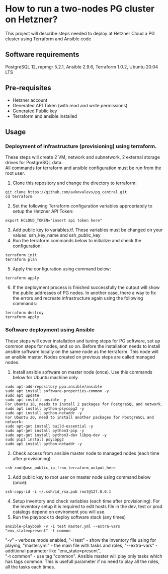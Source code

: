 # How to run a two-nodes PG cluster on Hetzner?

This project will describe steps needed to deploy at Hetzner Cloud a PG cluster using Terraform and Ansible code
## Software requirements
PostgreSQL 12, repmgr 5.2.1, Ansible 2.9.6, Terraform 1.0.2, Ubuntu 20.04 LTS 

## Pre-requisites
- Hetzner account
- Generated API Token (with read and write permissions)
- Generated Public key 
- Terraform and ansible installed

## Usage
### Deployment of infrastructure (provisioning) using terraform.
These steps will create 2 VM, network and subnetwork, 2 external storage drives for PostgreSQL data.  
All commands for terraform and ansible configuration must be run from the root user.
1. Clone this repository and change the directory to terraform:
~~~
git clone https://github.com/avkovalevs/pg_central.git
cd terraform
~~~

2. Set the following Terraform configuration variables appropriately to setup the Hetzner API Token:
~~~
export HCLOUD_TOKEN="insert api token here"
~~~

3. Add public key to variables.tf. These variables must be changed on your values: ssh_key_name and ssh_public_key 
4. Run the terraform commands below to initialize and check the configuration:
~~~
terraform init
terraform plan
~~~
5. Apply the configuration using command below:
~~~
terraform apply
~~~
6. If the deployment process is finished successfully the output will show the public addresses of PG nodes.
In another case, there a way to fix the errors and recreate infrastructure again using the following commands:
~~~
terraform destroy
terraform apply
~~~

### Software deployment using Ansible
These steps will cover installation and tuning steps for PG software, set up common steps for nodes, and so on.
Before the installation needs to install ansible software locally on the same node as the terraform. This node will an ansible master.
Nodes created on previous steps are called managed nodes. 
1. Install ansible software on master node (once). Use this commands below for Ubuntu machine only.
~~~
sudo apt-add-repository ppa:ansible/ansible
sudo apt install software-properties-common -y
sudo apt update
sudo apt install ansible -y
For Ubuntu 18, needs to install 2 packages for PostgreSQL and network.
sudo apt install python-psycopg2 -y
sudo apt install python-netaddr -y
For Ubuntu 20, need to install another packages for PostgreSQL and network:
sudo apt-get install build-essential -y
sudo apt-get install python3-pip -y
sudo apt-get install python3-dev libpq-dev -y
sudo pip3 install psycopg2 
sudo apt install python-netaddr -y
~~~
2. Check access from ansible master node to managed nodes (each time after provisioning)
~~~
ssh root@use_public_ip_from_terraform_output_here
~~~
3. Add public key to root user on master node using command below (once):
~~~
ssh-copy-id -i ~/.ssh/id_rsa.pub root@127.0.0.1
~~~
4. Setup inventory and check variables (each time after provisioning). For the inventory setup it is required to edit hosts file in the dev, test or prod catalogs depend on enviroment you will use.
5. Run the playbook to deploy software stack (any times)
~~~
ansible-playbook -v -i test master.yml --extra-vars "env_state=present" -t common
~~~
"-v" - verbose mode enabled,
"-i test" - show the inventory file using for playing,
"master.yml" - the main file with tasks and roles, 
"--extra-vars" - additional parameter like "env_state=present",  
"-t common" - use tag "common". 
Ansible master will play only tasks which has tags common. 
This is usefull parameter if no need to play all the roles, all the tasks each times. 
